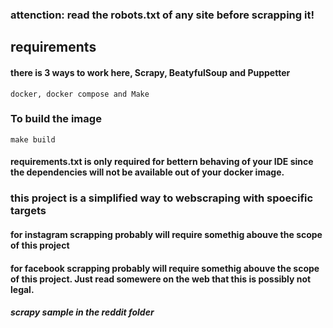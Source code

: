 ### attenction: read the robots.txt of any site before scrapping it!

## requirements

#### there is 3 ways to work here, Scrapy, BeatyfulSoup and Puppetter

```
docker, docker compose and Make
```

### To build the image

```
make build
```

#### requirements.txt is only required for bettern behaving of your IDE since the dependencies will not be available out of your docker image.

### this project is a simplified way to webscraping with spoecific targets

#### for instagram scrapping probably will require somethig abouve the scope of this project

#### for facebook scrapping probably will require somethig abouve the scope of this project. Just read somewere on the web that this is possibly not legal.

##### scrapy sample in the reddit folder
